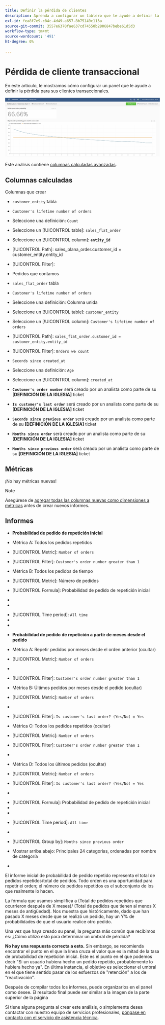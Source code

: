 ```yaml
---
title: Definir la pérdida de clientes
description: Aprenda a configurar un tablero que le ayude a definir la pérdida para sus clientes transaccionales.
exl-id: fea8f7e9-c84c-4d49-a657-8b75140c113a
source-git-commit: 3557e6370fae637cd74550b2806847bebe61d5d3
workflow-type: tm+mt
source-wordcount: '491'
ht-degree: 0%

---
```


# Pérdida de cliente transaccional

En este artículo, le mostramos cómo configurar un panel que le ayude a definir la pérdida para sus clientes transaccionales.

![](../../assets/churn-deashboard.png)

Este análisis contiene [columnas calculadas avanzadas](../data-warehouse-mgr/adv-calc-columns.md).

## Columnas calculadas

Columnas que crear

* `customer_entity` tabla
* `Customer's lifetime number of orders`
* Seleccione una definición: `Count`
* Seleccione un [!UICONTROL table]: `sales_flat_order`
* Seleccione un [!UICONTROL column]: **`entity_id`**
* [!UICONTROL Path]: sales_plana_order.customer_id = customer_entity.entity_id
* [!UICONTROL Filter]:
* Pedidos que contamos

* `sales_flat_order` tabla
* `Customer's lifetime number of orders`
* Seleccione una definición: Columna unida
* Seleccione un [!UICONTROL table]: `customer_entity`
* Seleccione un [!UICONTROL column]: `Customer's lifetime number of orders`
* [!UICONTROL Path]: `sales_flat_order.customer_id = customer_entity.entity_id`
* [!UICONTROL Filter]: `Orders we count`

* `Seconds since created_at`
* Seleccione una definición: `Age`
* Seleccione un [!UICONTROL column]: `created_at`

* **`Customer's order number`** será creado por un analista como parte de su **[DEFINICIÓN DE LA IGLESIA]** ticket
* **`Is customer's last order`** será creado por un analista como parte de su **[DEFINICIÓN DE LA IGLESIA]** ticket
* **`Seconds since previous order`** será creado por un analista como parte de su **[DEFINICIÓN DE LA IGLESIA]** ticket
* **`Months since order`** será creado por un analista como parte de su **[DEFINICIÓN DE LA IGLESIA]** ticket
* **`Months since previous order`** será creado por un analista como parte de su **[DEFINICIÓN DE LA IGLESIA]** ticket

## Métricas

¡No hay métricas nuevas!

>[!NOTE]
>
>Asegúrese de [agregar todas las columnas nuevas como dimensiones a métricas](../data-warehouse-mgr/manage-data-dimensions-metrics.md) antes de crear nuevos informes.

## Informes

* **Probabilidad de pedido de repetición inicial**
* Métrica A: Todos los pedidos repetidos
* [!UICONTROL Metric]: `Number of orders`
* [!UICONTROL Filter]: `Customer's order number greater than 1`

* Métrica B: Todos los pedidos de tiempo
* [!UICONTROL Metric]: Número de pedidos

* [!UICONTROL Formula]: Probabilidad de pedido de repetición inicial
* 
   [!UICONTROL Fórmula]: `A/B`
* 

   [!UICONTROL Format]: `Percent`

* [!UICONTROL Time period]: `All time`
* 
   [!UICONTROL Interval]: `None`
* 

   [!UICONTROL Chart type]: `Scalar`

* **Probabilidad de pedido de repetición a partir de meses desde el pedido**
* Métrica A: Repetir pedidos por meses desde el orden anterior (ocultar)
* [!UICONTROL Metric]: `Number of orders`
* 
   [!UICONTROL Perspective]: `Cumulative`
* [!UICONTROL Filter]: `Customer's order number greater than 1`

* Métrica B: Últimos pedidos por meses desde el pedido (ocultar)
* [!UICONTROL Metric]: `Number of orders`
* 
   [!UICONTROL Perspective]: `Cumulative`
* [!UICONTROL Filter]: `Is customer's last order? (Yes/No) = Yes`

* Métrica C: Todos los pedidos repetidos (ocultar)
* [!UICONTROL Metric]: `Number of orders`
* [!UICONTROL Filter]: `Customer's order number greater than 1`

* 

   [!UICONTROL Grupo por]: `Independent`

* Métrica D: Todos los últimos pedidos (ocultar)
* [!UICONTROL Metric]: `Number of orders`
* [!UICONTROL Filter]: `Is customer's last order? (Yes/No) = Yes`

* 

   [!UICONTROL Grupo por]: `Independent`

* [!UICONTROL Formula]: Probabilidad de pedido de repetición inicial
* 
   [!UICONTROL Fórmula]: `(C-A)/(C+D-A-B)`
* 

   [!UICONTROL Format]: `Percent`

* [!UICONTROL Time period]: `All time`
* 
   [!UICONTROL Interval]: `None`
* [!UICONTROL Group by]: `Months since previous order`
* Mostrar arriba.abajo: Principales 24 categorías, ordenadas por nombre de categoría

* 

   [!UICONTROL Chart type]: `Line`

El informe inicial de probabilidad de pedido repetido representa el total de pedidos repetidos/total de pedidos. Todo orden es una oportunidad para repetir el orden; el número de pedidos repetidos es el subconjunto de los que realmente lo hacen.

La fórmula que usamos simplifica a (Total de pedidos repetidos que ocurrieron después de X meses)/ (Total de pedidos que tienen al menos X meses de antigüedad). Nos muestra que históricamente, dado que han pasado X meses desde que se realizó un pedido, hay un Y% de probabilidades de que el usuario realice otro pedido.

Una vez que haya creado su panel, la pregunta más común que recibimos es: ¿Cómo utilizo esto para determinar un umbral de pérdida?

**No hay una respuesta correcta a esto.** Sin embargo, se recomienda encontrar el punto en el que la línea cruza el valor que es la mitad de la tasa de probabilidad de repetición inicial. Este es el punto en el que podemos decir &quot;Si un usuario hubiera hecho un pedido repetido, probablemente lo hubiera hecho ya&quot;. En última instancia, el objetivo es seleccionar el umbral en el que tiene sentido pasar de los esfuerzos de &quot;retención&quot; a los de &quot;reactivación&quot;.

Después de compilar todos los informes, puede organizarlos en el panel como desee. El resultado final puede ser similar a la imagen de la parte superior de la página

Si tiene alguna pregunta al crear este análisis, o simplemente desea contactar con nuestro equipo de servicios profesionales, [póngase en contacto con el servicio de asistencia técnica](../../guide-overview.md).
